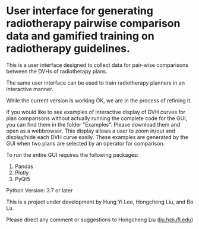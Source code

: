 # User interface for generating radiotherapy pairwise comparison data and gamified training on radiotherapy guidelines.

This is a user interface designed to collect data for pair-wise comparisons between the DVHs of radiotherapy plans.

The same user interface can be used to train radiotherapy planners in an interactive manner.

While the current version is working OK, we are in the process of refining it.

If you would like to see examples of interactive display of DVH curves for plan comparisons without actually running the complete code for the GUI, you can find them in the folder "Examples". Please download them and open as a webbrowser. This display allows a user to zoom in/out and display/hide each DVH curve easily. These examples are generated by the GUI when two plans are selected by an operator for comparison.



To run the entire GUI requires the following packages:

1. Pandas
2. Plotly
3. PyQt5

Python Version: 3.7 or later


This is a project under development by Hung Yi Lee, Hongcheng Liu, and Bo Lu. 

Please direct any comment or suggestions to Hongcheng Liu (liu.h@ufl.edu)
